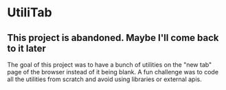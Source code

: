 # UtiliTab

## This project is abandoned. Maybe I'll come back to it later
The goal of this project was to have a bunch of utilities on the "new tab" page of the browser instead of it being blank.
A fun challenge was to code all the utilities from scratch and avoid using libraries or external apis.
